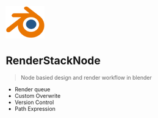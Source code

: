 <!-- _coverpage.md -->

<img src="media/logo/blender logo.png" style="zoom:10%;" />

# RenderStackNode

> Node basied design and render workflow in blender

+ Render queue
+ Custom Overwrite
+ Version Control
+ Path Expression